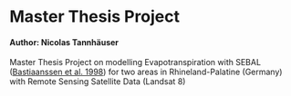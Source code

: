 # Master Thesis Project

#### Author: Nicolas Tannhäuser
Master Thesis Project on modelling Evapotranspiration with SEBAL ([Bastiaanssen et al. 1998](https://www.sciencedirect.com/science/article/abs/pii/S0022169498002534)) for two areas in Rhineland-Palatine (Germany) with Remote Sensing Satellite Data (Landsat 8)



